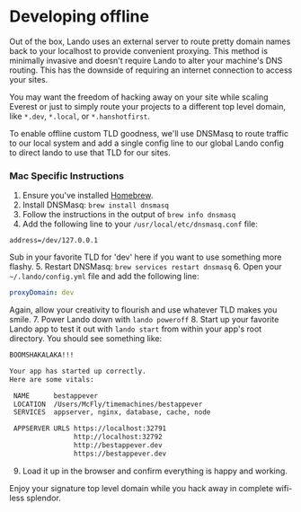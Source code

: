 Developing offline
==================

Out of the box, Lando uses an external server to route pretty domain names back to your localhost to provide convenient proxying. This method is minimally invasive and doesn't require Lando to alter your machine's DNS routing. This has the downside of requiring an internet connection to access your sites.

You may want the freedom of hacking away on your site while scaling Everest or just to simply route your projects to a different top level domain, like `*.dev`, `*.local`, or `*.hanshotfirst`.

To enable offline custom TLD goodness, we'll use DNSMasq to route traffic to our local system and add a single config line to our global Lando config to direct lando to use that TLD for our sites.

### Mac Specific Instructions
1. Ensure you've installed [Homebrew](https://brew.sh/).
2. Install DNSMasq: `brew install dnsmasq`
3. Follow the instructions in the output of `brew info dnsmasq`
4. Add the following line to your `/usr/local/etc/dnsmasq.conf` file:
```
address=/dev/127.0.0.1
```
Sub in your favorite TLD for 'dev' here if you want to use something more flashy.
5. Restart DNSMasq: `brew services restart dnsmasq`
6. Open your `~/.lando/config.yml` file and add the following line:
```yaml
proxyDomain: dev
```
Again, allow your creativity to flourish and use whatever TLD makes you smile.
7. Power Lando down with `lando poweroff`
8. Start up your favorite Lando app to test it out with `lando start` from within your app's root directory. You should see something like:

```bash
BOOMSHAKALAKA!!!

Your app has started up correctly.
Here are some vitals:

 NAME      bestappever
 LOCATION  /Users/McFly/timemachines/bestappever
 SERVICES  appserver, nginx, database, cache, node

 APPSERVER URLS https://localhost:32791
                http://localhost:32792
                http://bestappever.dev
                https://bestappever.dev
```
9. Load it up in the browser and confirm everything is happy and working.

Enjoy your signature top level domain while you hack away in complete wifi-less splendor.
